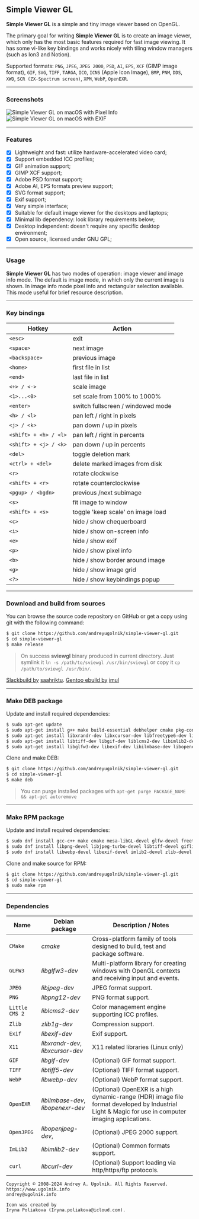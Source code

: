 ## Simple Viewer GL

**Simple Viewer GL** is a simple and tiny image viewer based on OpenGL.

The primary goal for writing **Simple Viewer GL** is to create an image viewer, which only has the most basic features required for fast image viewing. It has some vi-like key bindings and works nicely with tiling window managers (such as Ion3 and Notion).

Supported formats: `PNG`, `JPEG`, `JPEG 2000`, `PSD`, `AI`, `EPS`, `XCF` (GIMP image format), `GIF`, `SVG`, `TIFF`, `TARGA`, `ICO`, `ICNS` (Apple Icon Image), `BMP`, `PNM`, `DDS`, `XWD`, `SCR (ZX-Spectrum screen)`, `XPM`, `WebP`, `OpenEXR`.

***
### Screenshots

![Simple Viewer GL on macOS with Pixel Info](/simple-viewer-gl/blob/master/res/Screenshot-PixelInfo.png?raw=true "Simple Viewer GL")
![Simple Viewer GL on macOS with EXIF](/simple-viewer-gl/blob/master/res/Screenshot-EXIF.png?raw=true "Simple Viewer GL")

***
### Features

- [x] Lightweight and fast: utilize hardware-accelerated video card;
- [x] Support embedded ICC profiles;
- [x] GIF animation support;
- [x] GIMP XCF support;
- [x] Adobe PSD format support;
- [x] Adobe AI, EPS formats preview support;
- [x] SVG format support;
- [x] Exif support;
- [x] Very simple interface;
- [x] Suitable for default image viewer for the desktops and laptops;
- [x] Minimal lib dependency: look library requirements below;
- [x] Desktop independent: doesn't require any specific desktop environment;
- [x] Open source, licensed under GNU GPL;

***
### Usage

**Simple Viewer GL** has two modes of operation: image viewer and image info mode. The default is image mode, in which only the current image is shown. In image info mode pixel info and rectangular selection available. This mode useful for brief resource description.

***
### Key bindings

Hotkey                 | Action
-----------------------|----------------------------------
`<esc>`                | exit
`<space>`              | next image
`<backspace>`          | previous image
`<home>`               | first file in list
`<end>`                | last file in list
`<+> / <->`            | scale image
`<1>...<0>`            | set scale from 100% to 1000%
`<enter>`              | switch fullscreen / windowed mode
`<h> / <l>`            | pan left / right in pixels
`<j> / <k>`            | pan down / up in pixels
`<shift> + <h> / <l>`  | pan left / right in percents
`<shift> + <j> / <k>`  | pan down / up in percents
`<del>`                | toggle deletion mark
`<ctrl> + <del>`       | delete marked images from disk
`<r>`                  | rotate clockwise
`<shift> + <r>`        | rotate counterclockwise
`<pgup> / <bgdn>`      | previous /next subimage
`<s>`                  | fit image to window
`<shift> + <s>`        | toggle 'keep scale' on image load
`<c>`                  | hide / show chequerboard
`<i>`                  | hide / show on-screen info
`<e>`                  | hide / show exif
`<p>`                  | hide / show pixel info
`<b>`                  | hide / show border around image
`<g>`                  | hide / show image grid
`<?>`                  | hide / show keybindings popup

***
### Download and build from sources

You can browse the source code repository on GitHub or get a copy using git with the following command:

```bash
$ git clone https://github.com/andreyugolnik/simple-viewer-gl.git
$ cd simple-viewer-gl
$ make release
```
> On success **sviewgl** binary produced in current directory. Just symlink it `ln -s /path/to/sviewgl /usr/bin/sviewgl` or copy it `cp /path/to/sviewgl /usr/bin/`.

[Slackbuild by](https://github.com/saahriktu/saahriktu-slackbuilds/tree/master/simple-viewer-gl) [saahriktu](https://www.linux.org.ru/people/saahriktu/profile).
[Gentoo ebuild by](https://gogs.lumi.pw/mike/portage/src/master/media-gfx/simpleviewer-gl) [imul](https://www.linux.org.ru/people/imul/profile)

***
### Make DEB package

Update and install required dependencies:
```bash
$ sudo apt-get update
$ sudo apt-get install g++ make build-essential debhelper cmake pkg-config libgl1-mesa-dev
$ sudo apt-get install libxrandr-dev libxcursor-dev libfreetype6-dev libjpeg-dev
$ sudo apt-get install libtiff-dev libgif-dev liblcms2-dev libimlib2-dev libwebp-dev
$ sudo apt-get install libglfw3-dev libexif-dev libilmbase-dev libopenexr-dev
```

Clone and make DEB:
```bash
$ git clone https://github.com/andreyugolnik/simple-viewer-gl.git
$ cd simple-viewer-gl
$ make deb
```

> You can purge installed packages with `apt-get purge PACKAGE_NAME && apt-get autoremove`

***
### Make RPM package

Update and install required dependencies:
```bash
$ sudo dnf install gcc-c++ make cmake mesa-libGL-devel glfw-devel freetype-devel
$ sudo dnf install libpng-devel libjpeg-turbo-devel libtiff-devel giflib-devel lcms2-devel
$ sudo dnf install libwebp-devel libexif-devel imlib2-devel zlib-devel ilmbase-devel OpenEXR-devel
```

Clone and make source for RPM:
```bash
$ git clone https://github.com/andreyugolnik/simple-viewer-gl.git
$ cd simple-viewer-gl
$ sudo make rpm
```

***
### Dependencies

 Name          | Debian package                     | Description / Notes
---------------|------------------------------------|---------------------
`CMake`        | *cmake*                            | Cross-platform family of tools designed to build, test and package software.
`GLFW3`        | *libglfw3-dev*                     | Multi-platform library for creating windows with OpenGL contexts and receiving input and events.
`JPEG`         | *libjpeg-dev*                      | JPEG format support.
`PNG`          | *libpng12-dev*                     | PNG format support.
`Little CMS 2` | *liblcms2-dev*                     | Color management engine supporting ICC profiles.
`Zlib`         | *zlib1g-dev*                       | Compression support.
`Exif`         | *libexif-dev*                      | Exif support.
`X11`          | *libxrandr-dev*, *libxcursor-dev*  | X11 related libraries (Linux only)
`GIF`          | *libgif-dev*                       | (Optional) GIF format support.
`TIFF`         | *libtiff5-dev*                     | (Optional) TIFF format support.
`WebP`         | *libwebp-dev*                      | (Optional) WebP format support.
`OpenEXR`      | *libilmbase-dev*, *libopenexr-dev* | (Optional) OpenEXR is a high dynamic-range (HDR) image file format developed by Industrial Light & Magic for use in computer imaging applications.
`OpenJPEG`     | *libopenjpeg-dev*,                 | (Optional) JPEG 2000 support.
`ImLib2`       | *libimlib2-dev*                    | (Optional) Common formats support.
`curl`         | *libcurl-dev*                      | (Optional) Support loading via http/https/ftp protocols.


```
Copyright © 2008-2024 Andrey A. Ugolnik. All Rights Reserved.
https://www.ugolnik.info
andrey@ugolnik.info

Icon was created by
Iryna Poliakova (Iryna.poliakova@icloud.com).
```

